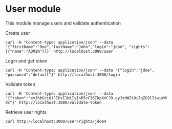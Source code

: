 # User module

This module manage users and validate authentication

Create user
```
curl -H "Content-type: application/json" --data '{"firstName":"Doe","lastName":"John","login":"jdoe", "rights":[{"name":"ADMIN"}]}' http://localhost:3000/user
```
Login and get token
```
curl -H "Content-type: application/json" --data '{"login":"jdoe", "password":"default"}' http://localhost:3000/login
```
Validate token
```
curl -H 'Content-type: application/json' --data '{"token":"eyJhbGciOiJIUzI1NiIsInR5cCI6IkpXVCJ9.eyJzdWIiOiJqZG9lIiwiaWF0IjoxNzA1NzA0NjYyLCJleHAiOjE3MDU3MJ9.qNzf2WY7npI72RyMvwO5BMZVmS8wZyrNn_FdhaBi-dc"}' http://localhost:3000/validate-token
```
Retrieve user rights
```
curl http://localhost:3000/user/rights/jdoe4

```
